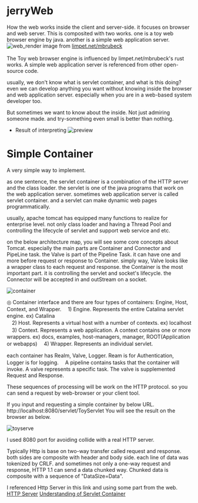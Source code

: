 # jerryWeb
How the web works inside the client and server-side. it focuses on browser and web server.
This is composited with two works.
one is a toy web browser engine by java. another is a simple web application server.
</br>
![web_render](https://user-images.githubusercontent.com/13846660/28877364-1db9bc8e-77d7-11e7-8370-f15f47072f0c.PNG)
image from [limpet.net/mbrubeck](limpet.net/mbrubeck)</br>
</br>
The Toy web browser engine is influenced by limpet.net/mbrubeck's rust works.
A simple web application server is referenced from other open-source code.

usually, we don't know what is servlet container, and what is this doing?
even we can develop anything you want without knowing inside the browser and web application server.
especially when you are in a web-based system developer too.

But sometimes we want to know about the inside.
Not just admiring someone made.
and try-something even small is better than nothing.

* Result of interpreting
![preview](https://github.com/kimtth/jerryWeb/blob/master/org.web.labs.inside.jerry/src/jerry/test/rainbow.png?raw=true)

# Simple Container
A very simple way to implement.

as one sentence, the servlet container is a combination of the HTTP server and the class loader.
the servlet is one of the java programs that work on the web application server. 
sometimes web application server is called servlet container. 
and a servlet can make dynamic web pages programmatically. 

usually, apache tomcat has equipped many functions to realize for enterprise level.
not only class loader and having a Thread Pool and controlling the lifecycle of servlet and support web service and etc.

on the below architecture map, you will see some core concepts about Tomcat.
especially the main parts are Container and Connector and PipeLine task. 
the Valve is part of the Pipeline Task. it can have one and more before request or response to Container.
simply way, Valve looks like a wrapper class to each request and response. 
the Container is the most important part. it is controlling the servlet and socket's lifecycle. 
the Connector will be accepted in and outStream on a socket.

![container](https://user-images.githubusercontent.com/13846660/29071897-7e954c82-7c80-11e7-9487-0385ec5ccd2e.PNG)

◎ Container interface and there are four types of containers: Engine, Host, Context, and Wrapper.
　1) Engine. Represents the entire Catalina servlet engine. ex) Catalina</br>
　2) Host. Represents a virtual host with a number of contexts. ex) localhost</br>
　3) Context. Represents a web application. A context contains one or more wrappers. ex) docs, examples, host-managers, manager, ROOT(Application or webapps)
　4) Wrapper. Represents an individual servlet.</br>

each container has Realm, Valve, Logger. Ream is for Authentication, Logger is for logging.　
A pipeline contains tasks that the container will invoke. A valve represents a specific task. 
The valve is supplemented Request and Response.

These sequences of processing will be work on the HTTP protocol.
so you can send a request by web-browser or your client tool.

If you input and requesting a simple container by below URL.
http://localhost:8080/servlet/ToyServlet
You will see the result on the browser as below.

![toyserve](https://user-images.githubusercontent.com/13846660/29072151-8aa1bee2-7c81-11e7-82c0-b7c9043e1f67.png)

I used 8080 port for avoiding collide with a real HTTP server.

Typically Http is base on two-way transfer called request and response.
both sides are composite with header and body side.
each line of data was tokenized by CRLF. 
and sometimes not only a one-way request and response, HTTP 1.1 can send a data chunked way. 
Chunked data is composite with a sequence of "DataSize=Data".

I referenced Http Server in this link and using some part from the web.
[HTTP Server](http://qiita.com/opengl-8080/items/ca152658a0e52c786029)
[Understanding of Servlet Container](http://www.hanbit.co.kr/lib/examFileDown.php?hed_idx=1000)



